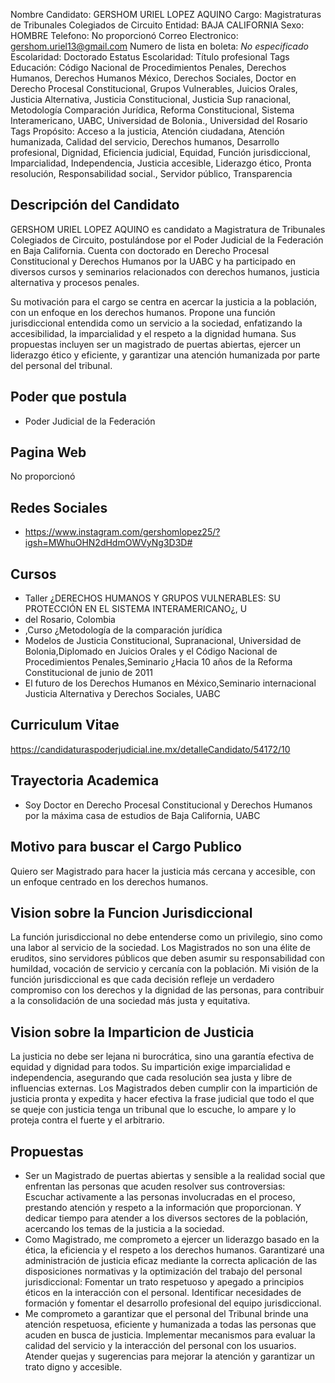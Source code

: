 Nombre Candidato: GERSHOM URIEL LOPEZ AQUINO
Cargo: Magistraturas de Tribunales Colegiados de Circuito
Entidad: BAJA CALIFORNIA
Sexo: HOMBRE
Telefono: No proporcionó
Correo Electronico: gershom.uriel13@gmail.com
Numero de lista en boleta: *No especificado*
Escolaridad: Doctorado
Estatus Escolaridad: Título profesional
Tags Educación: Código Nacional de Procedimientos Penales, Derechos Humanos, Derechos Humanos México, Derechos Sociales, Doctor en Derecho Procesal Constitucional, Grupos Vulnerables, Juicios Orales, Justicia Alternativa, Justicia Constitucional, Justicia Sup ranacional, Metodología Comparación Jurídica, Reforma Constitucional, Sistema Interamericano, UABC, Universidad de Bolonia., Universidad del Rosario
Tags Propósito: Acceso a la justicia, Atención ciudadana, Atención humanizada, Calidad del servicio, Derechos humanos, Desarrollo profesional, Dignidad, Eficiencia judicial, Equidad, Función jurisdiccional, Imparcialidad, Independencia, Justicia accesible, Liderazgo ético, Pronta resolución, Responsabilidad social., Servidor público, Transparencia


## Descripción del Candidato 

GERSHOM URIEL LOPEZ AQUINO es candidato a Magistratura de Tribunales Colegiados de Circuito, postulándose por el Poder Judicial de la Federación en Baja California. Cuenta con doctorado en Derecho Procesal Constitucional y Derechos Humanos por la UABC y ha participado en diversos cursos y seminarios relacionados con derechos humanos, justicia alternativa y procesos penales.

Su motivación para el cargo se centra en acercar la justicia a la población, con un enfoque en los derechos humanos. Propone una función jurisdiccional entendida como un servicio a la sociedad, enfatizando la accesibilidad, la imparcialidad y el respeto a la dignidad humana. Sus propuestas incluyen ser un magistrado de puertas abiertas, ejercer un liderazgo ético y eficiente, y garantizar una atención humanizada por parte del personal del tribunal.


## Poder que postula

- Poder Judicial de la Federación


## Pagina Web

No proporcionó


## Redes Sociales

- https://www.instagram.com/gershomlopez25/?igsh=MWhuOHN2dHdmOWVyNg3D3D#


## Cursos

- Taller ¿DERECHOS HUMANOS Y GRUPOS VULNERABLES: SU PROTECCIÓN EN EL SISTEMA INTERAMERICANO¿, U
- del Rosario, Colombia
- ,Curso ¿Metodología de la comparación jurídica
- Modelos de Justicia Constitucional, Supranacional, Universidad de Bolonia,Diplomado en Juicios Orales y el Código Nacional de Procedimientos Penales,Seminario ¿Hacia 10 años de la Reforma Constitucional de junio de 2011
- El futuro de los Derechos Humanos en México,Seminario internacional Justicia Alternativa y Derechos Sociales, UABC


## Curriculum Vitae

https://candidaturaspoderjudicial.ine.mx/detalleCandidato/54172/10


## Trayectoria Academica

- Soy Doctor en Derecho Procesal Constitucional y Derechos Humanos por la máxima casa de estudios de Baja California, UABC


## Motivo para buscar el Cargo Publico

Quiero ser Magistrado para hacer la justicia más cercana y accesible, con un enfoque centrado en los derechos humanos.


## Vision sobre la Funcion Jurisdiccional

La función jurisdiccional no debe entenderse como un privilegio, sino como una labor al servicio de la sociedad. Los Magistrados no son una élite de eruditos, sino servidores públicos que deben asumir su responsabilidad con humildad, vocación de servicio y cercanía con la población. Mi visión de la función jurisdiccional es que cada decisión refleje un verdadero compromiso con los derechos y la dignidad de las personas, para contribuir a la consolidación de una sociedad más justa y equitativa.


## Vision sobre la Imparticion de Justicia

La justicia no debe ser lejana ni burocrática, sino una garantía efectiva de equidad y dignidad para todos. Su impartición exige imparcialidad e independencia, asegurando que cada resolución sea justa y libre de influencias externas. Los Magistrados deben cumplir con la impartición de justicia pronta y expedita y hacer efectiva la frase judicial que todo el que se queje con justicia tenga un tribunal que lo escuche, lo ampare y lo proteja contra el fuerte y el arbitrario.


## Propuestas

- Ser un Magistrado de puertas abiertas y sensible a la realidad social que enfrentan las personas que acuden resolver sus controversias: Escuchar activamente a las personas involucradas en el proceso, prestando atención y respeto a la información que proporcionan. Y dedicar tiempo para atender a los diversos sectores de la población, acercando los temas de la justicia a la sociedad.
- Como Magistrado, me comprometo a ejercer un liderazgo basado en la ética, la eficiencia y el respeto a los derechos humanos. Garantizaré una administración de justicia eficaz mediante la correcta aplicación de las disposiciones normativas y la optimización del trabajo del personal jurisdiccional: Fomentar un trato respetuoso y apegado a principios éticos en la interacción con el personal. Identificar necesidades de formación y fomentar el desarrollo profesional del equipo jurisdiccional.
- Me comprometo a garantizar que el personal del Tribunal brinde una atención respetuosa, eficiente y humanizada a todas las personas que acuden en busca de justicia. Implementar mecanismos para evaluar la calidad del servicio y la interacción del personal con los usuarios. Atender quejas y sugerencias para mejorar la atención y garantizar un trato digno y accesible.

